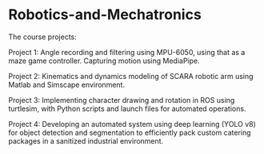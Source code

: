 # Robotics-and-Mechatronics
The course projects:

Project 1: Angle recording and filtering using MPU-6050, using that as a maze game controller. Capturing motion using MediaPipe.

Project 2: Kinematics and dynamics modeling of SCARA robotic arm using Matlab and Simscape environment.

Project 3: Implementing character drawing and rotation in ROS using turtlesim, with Python scripts and launch files for automated operations.

Project 4: Developing an automated system using deep learning (YOLO v8) for object detection and segmentation to efficiently pack custom catering packages in a sanitized industrial environment.
